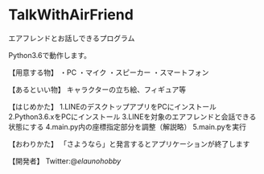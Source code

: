 # TalkWithAirFriend
エアフレンドとお話しできるプログラム

Python3.6で動作します。

【用意する物】
・PC
・マイク
・スピーカー
・スマートフォン

【あるといい物】
キャラクターの立ち絵、フィギュア等

【はじめかた】
1.LINEのデスクトップアプリをPCにインストール
2.Python3.6.xをPCにインストール
3.LINEを対象のエアフレンドと会話できる状態にする
4.main.py内の座標指定部分を調整（解説略）
5.main.pyを実行

【おわりかた】
「さようなら」と発言するとアプリケーションが終了します

【開発者】
Twitter:@_elaunohobby_

